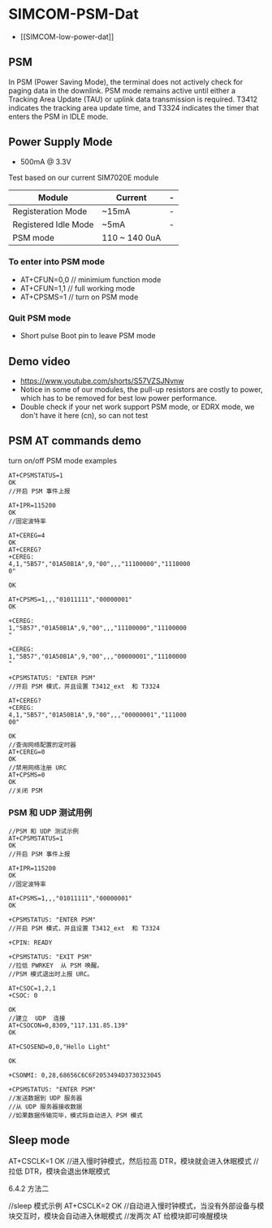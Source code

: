
# SIMCOM-PSM-Dat


- [[SIMCOM-low-power-dat]] 



## PSM

In PSM (Power Saving Mode), the terminal does not actively check for paging data in the downlink. PSM mode remains active until either a Tracking Area Update (TAU) or uplink data transmission is required. T3412 indicates the tracking area update time, and T3324 indicates the timer that enters the PSM in IDLE mode.





## Power Supply Mode 

* 500mA @ 3.3V 
  
Test based on our current SIM7020E module 

| Module               | Current       | -   |
| -------------------- | ------------- | --- |
| Registeration Mode   | ~15mA         | -   |
| Registered Idle Mode | ~5mA          | -   |
| PSM mode             | 110 ~ 140 0uA |     |


### To enter into PSM mode

* AT+CFUN=0,0 // minimium function mode
* AT+CFUN=1,1 // full working mode
* AT+CPSMS=1  // turn on PSM mode 
  
### Quit PSM mode
* Short pulse Boot pin to leave PSM mode



## Demo video 

- https://www.youtube.com/shorts/S57VZSJNvnw
- Notice in some of our modules, the pull-up resistors are costly to power, which has to be removed for best low power performance.
- Double check if your net work support PSM mode, or EDRX mode, we don't have it here (cn), so can not test

## PSM AT commands demo 

turn on/off PSM mode examples 

    AT+CPSMSTATUS=1 
    OK 
    //开启 PSM 事件上报 

    AT+IPR=115200 
    OK 
    //固定波特率 

    AT+CEREG=4 
    OK 
    AT+CEREG? 
    +CEREG: 
    4,1,"5B57","01A50B1A",9,"00",,,"11100000","1110000
    0" 
    
    OK 
    
    AT+CPSMS=1,,,"01011111","00000001" 
    OK 
    
    +CEREG: 
    1,"5B57","01A50B1A",9,"00",,,"11100000","11100000
    " 
    
    +CEREG: 
    1,"5B57","01A50B1A",9,"00",,,"00000001","11100000
    " 
    
    +CPSMSTATUS: "ENTER PSM" 
    //开启 PSM 模式，并且设置 T3412_ext  和 T3324 

    AT+CEREG? 
    +CEREG: 
    4,1,"5B57","01A50B1A",9,"00",,,"00000001","111000
    00" 
    
    OK 
    //查询网络配置的定时器 
    AT+CEREG=0 
    OK 
    //禁用网络注册 URC 
    AT+CPSMS=0 
    OK 
    //关闭 PSM 

###  PSM 和 UDP 测试用例 

    //PSM 和 UDP 测试示例 
    AT+CPSMSTATUS=1 
    OK 
    //开启 PSM 事件上报 

    AT+IPR=115200 
    OK 
    //固定波特率 

    AT+CPSMS=1,,,"01011111","00000001" 
    OK 
    
    +CPSMSTATUS: "ENTER PSM" 
    //开启 PSM 模式，并且设置 T3412_ext  和 T3324 

    +CPIN: READY 
    
    +CPSMSTATUS: "EXIT PSM" 
    //拉低 PWRKEY  从 PSM 唤醒。 
    //PSM 模式退出时上报 URC。 

    AT+CSOC=1,2,1 
    +CSOC: 0 
    
    OK 
    //建立  UDP  连接 
    AT+CSOCON=0,8309,"117.131.85.139" 
    OK 
    
    AT+CSOSEND=0,0,"Hello Light" 
    
    OK 
    
    +CSONMI: 0,28,68656C6C6F2053494D3730323045 
    
    +CPSMSTATUS: "ENTER PSM" 
    //发送数据到 UDP 服务器 
    //从 UDP 服务器接收数据 
    //如果数据传输完毕，模式将自动进入 PSM 模式 



## Sleep mode 

AT+CSCLK=1 
OK 
//进入慢时钟模式，然后拉高 DTR，模块就会进入休眠模式 
//拉低 DTR，模块会退出休眠模式 
 
 
6.4.2  方法二 
 
//sleep 模式示例 
AT+CSCLK=2 
OK 
//自动进入慢时钟模式，当没有外部设备与模块交互时，模块会自动进入休眠模式 
//发两次 AT 给模块即可唤醒模块 